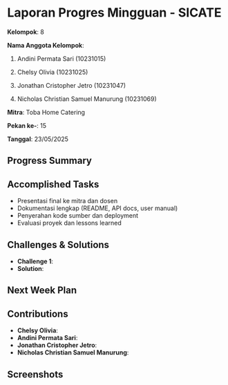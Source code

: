 # Laporan Progres Mingguan - SICATE
**Kelompok**: 8

**Nama Anggota Kelompok**: 
1. Andini Permata Sari (10231015)

2. Chelsy Olivia (10231025)

3. Jonathan Cristopher Jetro (10231047)

4. Nicholas Christian Samuel Manurung (10231069)

**Mitra**: Toba Home Catering

**Pekan ke-**: 15

**Tanggal**: 23/05/2025

## Progress Summary



## Accomplished Tasks
- Presentasi final ke mitra dan dosen
- Dokumentasi lengkap (README, API docs, user manual)
- Penyerahan kode sumber dan deployment
- Evaluasi proyek dan lessons learned

## Challenges & Solutions
- **Challenge 1**: 
- **Solution**: 


## Next Week Plan


## Contributions
- **Chelsy Olivia**: 
- **Andini Permata Sari**: 
- **Jonathan Cristopher Jetro**: 
- **Nicholas Christian Samuel Manurung**: 
  
## Screenshots 




